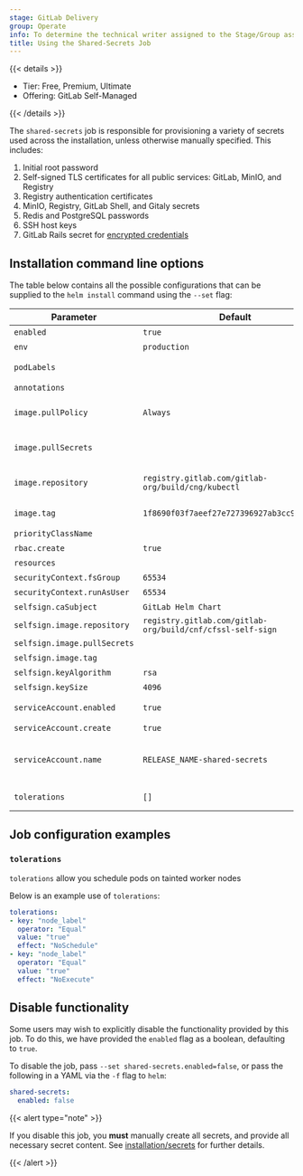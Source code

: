 ```yaml
---
stage: GitLab Delivery
group: Operate
info: To determine the technical writer assigned to the Stage/Group associated with this page, see https://handbook.gitlab.com/handbook/product/ux/technical-writing/#assignments
title: Using the Shared-Secrets Job
---
```


{{< details >}}

- Tier: Free, Premium, Ultimate
- Offering: GitLab Self-Managed

{{< /details >}}

The `shared-secrets` job is responsible for provisioning a variety of secrets
used across the installation, unless otherwise manually specified. This includes:

1. Initial root password
1. Self-signed TLS certificates for all public services: GitLab, MinIO, and Registry
1. Registry authentication certificates
1. MinIO, Registry, GitLab Shell, and Gitaly secrets
1. Redis and PostgreSQL passwords
1. SSH host keys
1. GitLab Rails secret for [encrypted credentials](https://docs.gitlab.com/administration/encrypted_configuration/)

## Installation command line options

The table below contains all the possible configurations that can be supplied to
the `helm install` command using the `--set` flag:

| Parameter                    | Default                                                    | Description |
|------------------------------|------------------------------------------------------------|-------------|
| `enabled`                    | `true`                                                     | [See Below](#disable-functionality) |
| `env`                        | `production`                                               | Rails environment |
| `podLabels`                  |                                                            | Supplemental Pod labels. Will not be used for selectors. |
| `annotations`                |                                                            | Supplemental Pod annotations. |
| `image.pullPolicy`           | `Always`                                                   | **DEPRECATED**: Use `global.kubectl.image.pullPolicy` instead. |
| `image.pullSecrets`          |                                                            | **DEPRECATED**: Use `global.kubectl.image.pullSecrets` instead. |
| `image.repository`           | `registry.gitlab.com/gitlab-org/build/cng/kubectl`         | **DEPRECATED**: Use `global.kubectl.image.repository` instead. |
| `image.tag`                  | `1f8690f03f7aeef27e727396927ab3cc96ac89e7`                 | **DEPRECATED**: Use `global.kubectl.image.tag` instead. |
| `priorityClassName`          |                                                            | [Priority class](https://kubernetes.io/docs/concepts/scheduling-eviction/pod-priority-preemption/) assigned to pods |
| `rbac.create`                | `true`                                                     | Create RBAC roles and bindings |
| `resources`                  |                                                            | resource requests, limits |
| `securityContext.fsGroup`    | `65534`                                                    | User ID to mount filesystems as |
| `securityContext.runAsUser`  | `65534`                                                    | User ID to run the container as |
| `selfsign.caSubject`         | `GitLab Helm Chart`                                        | selfsign CA Subject |
| `selfsign.image.repository`  | `registry.gitlab.com/gitlab-org/build/cnf/cfssl-self-sign` | selfsign image repository |
| `selfsign.image.pullSecrets` |                                                            | Secrets for the image repository |
| `selfsign.image.tag`         |                                                            | selfsign image tag |
| `selfsign.keyAlgorithm`      | `rsa`                                                      | selfsign cert key algorithm |
| `selfsign.keySize`           | `4096`                                                     | selfsign cert key size |
| `serviceAccount.enabled`     | `true`                                                     | Define serviceAccountName on job(s) |
| `serviceAccount.create`      | `true`                                                     | Create ServiceAccount |
| `serviceAccount.name`        | `RELEASE_NAME-shared-secrets`                              | Service account name to specify on job(s) (and on the serviceAccount itself if `serviceAccount.create=true`) |
| `tolerations`                | `[]`                                                       | Toleration labels for pod assignment |

## Job configuration examples

### `tolerations`

`tolerations` allow you schedule pods on tainted worker nodes

Below is an example use of `tolerations`:

```yaml
tolerations:
- key: "node_label"
  operator: "Equal"
  value: "true"
  effect: "NoSchedule"
- key: "node_label"
  operator: "Equal"
  value: "true"
  effect: "NoExecute"
```

## Disable functionality

Some users may wish to explicitly disable the functionality provided by this job.
To do this, we have provided the `enabled` flag as a boolean, defaulting to `true`.

To disable the job, pass `--set shared-secrets.enabled=false`, or pass the following
in a YAML via the `-f` flag to `helm`:

```yaml
shared-secrets:
  enabled: false
```

{{< alert type="note" >}}

If you disable this job, you **must** manually create all secrets,
and provide all necessary secret content. See [installation/secrets](../installation/secrets.md#manual-secret-creation-optional)
for further details.

{{< /alert >}}
